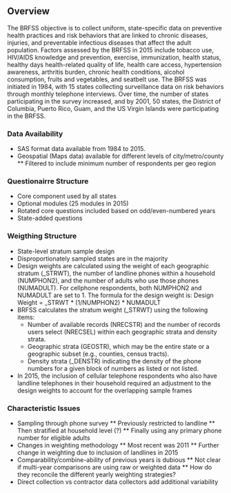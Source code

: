 
## Overview
The BRFSS objective is to collect uniform, state-specific data on preventive health practices and risk behaviors that are linked to chronic diseases, injuries, and preventable infectious diseases that affect the adult population. Factors assessed by the BRFSS in 2015 include tobacco use, HIV/AIDS knowledge and prevention, exercise, immunization, health status, healthy days health-related quality of life, health care access, hypertension awareness, arthritis burden, chronic health conditions, alcohol consumption, fruits and vegetables, and seatbelt use.  The BRFSS was initiated in 1984, with 15 states collecting surveillance data on risk behaviors through monthly telephone interviews. Over time, the number of states participating in the survey increased, and by 2001, 50 states, the District of Columbia, Puerto Rico, Guam, and the US Virgin Islands were participating in the BRFSS.

### Data Availability
* SAS format data available from 1984 to 2015.
* Geospatial (Maps data) available for different levels of city/metro/county
** Filtered to include minimum number of respondents per geo region

### Questionairre Structure
* Core component used by all states
* Optional modules (25 modules in 2015)
* Rotated core questions included based on odd/even-numbered years
* State-added questions


### Weigthing Structure
* State-level stratum sample design
* Disproportionately sampled states are in the majority
* Design weights are calculated using the weight of each geographic stratum (_STRWT), the number of landline phones within a household (NUMPHON2), and the number of adults who use those phones (NUMADULT). For cellphone respondents, both NUMPHON2 and NUMADULT are set to 1. The formula for the design weight is: Design Weight = _STRWT * (1/NUMPHON2) * NUMADULT
* BRFSS calculates the stratum weight (_STRWT) using the following items:
	* Number of available records (NRECSTR) and the number of records users select (NRECSEL) within each geographic strata and density strata.
	* Geographic strata (GEOSTR), which may be the entire state or a geographic subset (e.g., counties, census tracts).
	* Density strata (_DENSTR) indicating the density of the phone numbers for a given block of numbers as listed or not listed.
* In 2015, the inclusion of cellular telephone respondents who also have landline telephones in their household required an adjustment to the design weights to account for the overlapping sample frames

### Characteristic Issues
* Sampling through phone survey
** Previously restricted to landline
** Then stratified at household level (?)
** Finally using any primary phone number for eligible adults
* Changes in weighting methodology
** Most recent was 2011
** Further change in weighting due to inclusion of landlines in 2015
* Comparability/combine-ability of previous years is dubious
** Not clear if multi-year comparisons are using raw or weighted data
** How do they reconcile the different yearly weighting strategies?
* Direct collection vs contractor data collectors add additional variability

